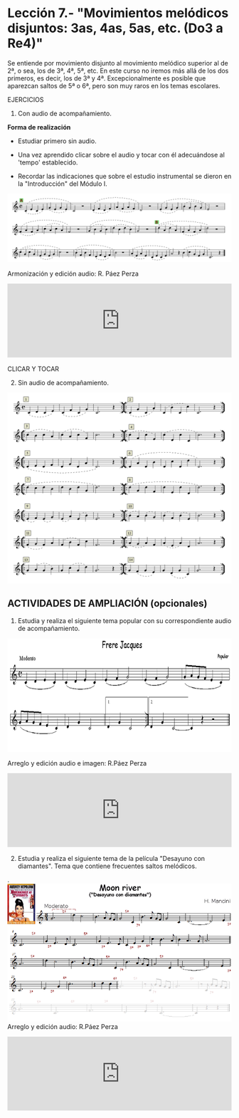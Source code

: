 
# Lección 7.- "Movimientos melódicos disjuntos: 3as, 4as, 5as, etc. (Do3 a Re4)"



Se entiende por movimiento disjunto al movimiento melódico superior al de 2ª, o sea, los de 3ª, 4ª, 5ª, etc. En este curso no iremos más allá de los dos primeros, es decir, los de 3ª y 4ª. Excepcionalmente es posible que aparezcan saltos de 5ª o 6ª, pero son muy raros en los temas escolares.

EJERCICIOS

1. Con audio de acompañamiento. 

**Forma de realización**

- Estudiar primero sin audio.

- Una vez aprendido clicar sobre el audio y tocar con él adecuándose al 'tempo' establecido.

- Recordar las indicaciones que sobre el estudio instrumental se dieron en la "Introducción" del Módulo I.

<img src="img/EjerFla_GradosDisj_3as_4as.gif" alt="Grados disjuntos (3as y 4as)" title="Grados disjuntos (3as y 4as)" />

Armonización y edición audio: R. Páez Perza

<iframe width="100%" height="166" scrolling="no" frameborder="no" src="https://w.soundcloud.com/player/?url=https%3A//api.soundcloud.com/tracks/344090259&amp;color=%23ff5500&amp;auto_play=false&amp;hide_related=false&amp;show_comments=true&amp;show_user=true&amp;show_reposts=false"></iframe>

CLICAR Y TOCAR

2. Sin audio de acompañamiento. 

<img src="img/EjerFla_GradosDisjuntos_2.gif" alt="Grados disjuntos 2" title="Grados disjuntos 2" />



## ACTIVIDADES DE AMPLIACIÓN (opcionales)

1. Estudia y realiza el siguiente tema popular con su correspondiente audio de acompañamiento.

<img src="img/Frere_Jacques_(flauta).gif" height="255" alt="Frere Jacques (flauta)" title="Frere Jacques (flauta)" />

Arreglo y edición audio e imagen: R.Páez Perza

<iframe width="100%" height="166" scrolling="no" frameborder="no" src="https://w.soundcloud.com/player/?url=https%3A//api.soundcloud.com/tracks/344090303&amp;color=%23ff5500&amp;auto_play=false&amp;hide_related=false&amp;show_comments=true&amp;show_user=true&amp;show_reposts=false"></iframe>

2. Estudia y realiza el siguiente tema de la película "Desayuno con diamantes". Tema que contiene frecuentes saltos melódicos.

.<img src="img/L7_MoonRiver_GrDisjuntos_GRIS.gif" alt="Moon river (Flauta)" title="Moon river (Flauta)" />
Arreglo y edición audio: R.Páez Perza
<iframe width="100%" height="166" scrolling="no" frameborder="no" src="https://w.soundcloud.com/player/?url=https%3A//api.soundcloud.com/tracks/344090265&amp;color=%23ff5500&amp;auto_play=false&amp;hide_related=false&amp;show_comments=true&amp;show_user=true&amp;show_reposts=false"></iframe>



